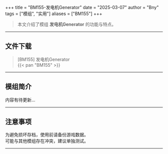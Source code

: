 +++
title = "BM155-发电机Generator"
date = "2025-03-07"
author = "Bny"
tags = ["模组", "实用"]
aliases = ["BM155"]
+++

> 本文介绍了模组 **发电机Generator** 的功能与特点。

---

## 文件下载

> [BM155] 发电机Generator  
{{< pan "BM155" >}}  

---

## 模组简介

>  
内容有待更新...  

---

## 注意事项

>  
为避免损坏存档，使用前请备份游戏数据。  
可能与其他模组存在冲突，建议单独测试。  

---

